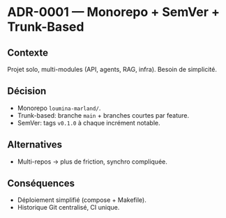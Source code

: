 # ADR-0001 — Monorepo + SemVer + Trunk-Based

## Contexte
Projet solo, multi-modules (API, agents, RAG, infra). Besoin de simplicité.

## Décision
- Monorepo `loumina-marland/`.
- Trunk-based: branche `main` + branches courtes par feature.
- SemVer: tags `v0.1.0` à chaque incrément notable.

## Alternatives
- Multi-repos → plus de friction, synchro compliquée.

## Conséquences
- Déploiement simplifié (compose + Makefile).
- Historique Git centralisé, CI unique.
